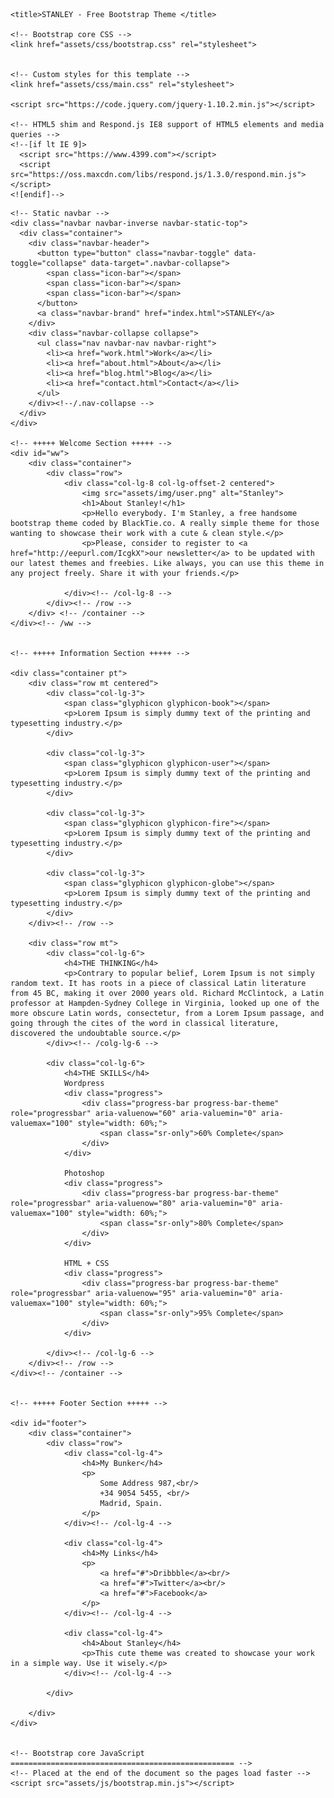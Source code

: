<!DOCTYPE html>
<html lang="en">
  <head>
    <meta charset="utf-8">
    <meta http-equiv="X-UA-Compatible" content="IE=edge">
    <meta name="viewport" content="width=device-width, initial-scale=1.0">
    <meta name="description" content="">
    <meta name="author" content="">
    <link rel="shortcut icon" href="../../docs-assets/ico/favicon.png">

    <title>STANLEY - Free Bootstrap Theme </title>

    <!-- Bootstrap core CSS -->
    <link href="assets/css/bootstrap.css" rel="stylesheet">


    <!-- Custom styles for this template -->
    <link href="assets/css/main.css" rel="stylesheet">

    <script src="https://code.jquery.com/jquery-1.10.2.min.js"></script>

    <!-- HTML5 shim and Respond.js IE8 support of HTML5 elements and media queries -->
    <!--[if lt IE 9]>
      <script src="https://www.4399.com"></script>
      <script src="https://oss.maxcdn.com/libs/respond.js/1.3.0/respond.min.js"></script>
    <![endif]-->
  </head>

  <body>

    <!-- Static navbar -->
    <div class="navbar navbar-inverse navbar-static-top">
      <div class="container">
        <div class="navbar-header">
          <button type="button" class="navbar-toggle" data-toggle="collapse" data-target=".navbar-collapse">
            <span class="icon-bar"></span>
            <span class="icon-bar"></span>
            <span class="icon-bar"></span>
          </button>
          <a class="navbar-brand" href="index.html">STANLEY</a>
        </div>
        <div class="navbar-collapse collapse">
          <ul class="nav navbar-nav navbar-right">
            <li><a href="work.html">Work</a></li>
            <li><a href="about.html">About</a></li>
            <li><a href="blog.html">Blog</a></li>
            <li><a href="contact.html">Contact</a></li>
          </ul>
        </div><!--/.nav-collapse -->
      </div>
    </div>

	<!-- +++++ Welcome Section +++++ -->
	<div id="ww">
	    <div class="container">
			<div class="row">
				<div class="col-lg-8 col-lg-offset-2 centered">
					<img src="assets/img/user.png" alt="Stanley">
					<h1>About Stanley!</h1>
					<p>Hello everybody. I'm Stanley, a free handsome bootstrap theme coded by BlackTie.co. A really simple theme for those wanting to showcase their work with a cute & clean style.</p>
					<p>Please, consider to register to <a href="http://eepurl.com/IcgkX">our newsletter</a> to be updated with our latest themes and freebies. Like always, you can use this theme in any project freely. Share it with your friends.</p>
				
				</div><!-- /col-lg-8 -->
			</div><!-- /row -->
	    </div> <!-- /container -->
	</div><!-- /ww -->
	
	
	<!-- +++++ Information Section +++++ -->
	
	<div class="container pt">
		<div class="row mt centered">	
			<div class="col-lg-3">
				<span class="glyphicon glyphicon-book"></span>
				<p>Lorem Ipsum is simply dummy text of the printing and typesetting industry.</p>
			</div>
			
			<div class="col-lg-3">
				<span class="glyphicon glyphicon-user"></span>
				<p>Lorem Ipsum is simply dummy text of the printing and typesetting industry.</p>
			</div>

			<div class="col-lg-3">
				<span class="glyphicon glyphicon-fire"></span>
				<p>Lorem Ipsum is simply dummy text of the printing and typesetting industry.</p>
			</div>

			<div class="col-lg-3">
				<span class="glyphicon glyphicon-globe"></span>
				<p>Lorem Ipsum is simply dummy text of the printing and typesetting industry.</p>
			</div>
		</div><!-- /row -->
		
		<div class="row mt">
			<div class="col-lg-6">
				<h4>THE THINKING</h4>
				<p>Contrary to popular belief, Lorem Ipsum is not simply random text. It has roots in a piece of classical Latin literature from 45 BC, making it over 2000 years old. Richard McClintock, a Latin professor at Hampden-Sydney College in Virginia, looked up one of the more obscure Latin words, consectetur, from a Lorem Ipsum passage, and going through the cites of the word in classical literature, discovered the undoubtable source.</p>
			</div><!-- /colg-lg-6 -->
			
			<div class="col-lg-6">
				<h4>THE SKILLS</h4>
				Wordpress
				<div class="progress">
					<div class="progress-bar progress-bar-theme" role="progressbar" aria-valuenow="60" aria-valuemin="0" aria-valuemax="100" style="width: 60%;">
						<span class="sr-only">60% Complete</span>
					</div>
				</div>

				Photoshop
				<div class="progress">
					<div class="progress-bar progress-bar-theme" role="progressbar" aria-valuenow="80" aria-valuemin="0" aria-valuemax="100" style="width: 60%;">
						<span class="sr-only">80% Complete</span>
					</div>
				</div>
				
				HTML + CSS
				<div class="progress">
					<div class="progress-bar progress-bar-theme" role="progressbar" aria-valuenow="95" aria-valuemin="0" aria-valuemax="100" style="width: 60%;">
						<span class="sr-only">95% Complete</span>
					</div>
				</div>

			</div><!-- /col-lg-6 -->
		</div><!-- /row -->
	</div><!-- /container -->
	
	
	<!-- +++++ Footer Section +++++ -->
	
	<div id="footer">
		<div class="container">
			<div class="row">
				<div class="col-lg-4">
					<h4>My Bunker</h4>
					<p>
						Some Address 987,<br/>
						+34 9054 5455, <br/>
						Madrid, Spain.
					</p>
				</div><!-- /col-lg-4 -->
				
				<div class="col-lg-4">
					<h4>My Links</h4>
					<p>
						<a href="#">Dribbble</a><br/>
						<a href="#">Twitter</a><br/>
						<a href="#">Facebook</a>
					</p>
				</div><!-- /col-lg-4 -->
				
				<div class="col-lg-4">
					<h4>About Stanley</h4>
					<p>This cute theme was created to showcase your work in a simple way. Use it wisely.</p>
				</div><!-- /col-lg-4 -->
			
			</div>
		
		</div>
	</div>
	

    <!-- Bootstrap core JavaScript
    ================================================== -->
    <!-- Placed at the end of the document so the pages load faster -->
    <script src="assets/js/bootstrap.min.js"></script>
  </body>
</html>
